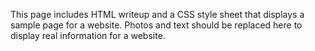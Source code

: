 This page includes HTML writeup and a CSS style sheet that displays a sample page for a website. Photos and text should be replaced here to display real information for a website.